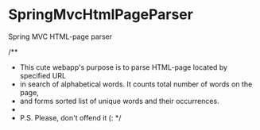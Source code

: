 # SpringMvcHtmlPageParser
Spring MVC HTML-page parser

/**
* This cute webapp's purpose is to parse HTML-page located by specified URL
* in search of alphabetical words. It counts total number of words on the page,
* and forms sorted list of unique words and their occurrences.
* 
* P.S. Please, don't offend it (:
*/

